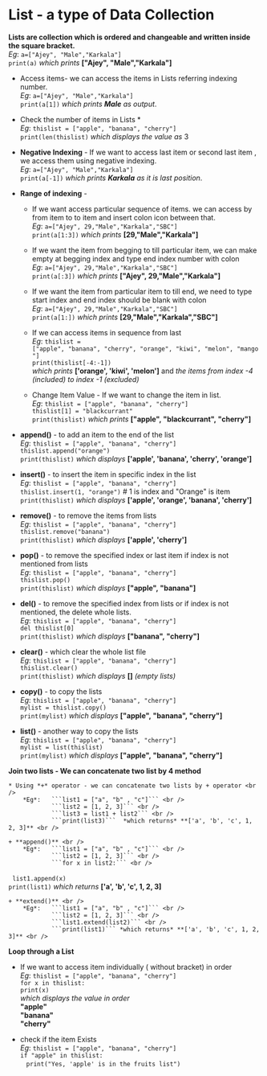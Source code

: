 # List -  a type of Data Collection

**Lists are collection which is ordered and changeable and written inside the square bracket.** <br />
	*Eg*:	 ```a=["Ajey", "Male","Karkala"]``` <br />
				```print(a)```  *which prints* **["Ajey", "Male","Karkala"]**

* Access items- we can access the items in Lists referring indexing number. <br />
	*Eg*:	 ```a=["Ajey", "Male","Karkala"]``` <br />
				```print(a[1])``` *which prints **Male**  as output*.

* Check the number of items in Lists * <br />
	*Eg*: 	```thislist = ["apple", "banana", "cherry"]``` <br />
			```print(len(thislist)``` *which displays the value as* 3

* **Negative Indexing** - If we want to access last item or second last item , we access them using negative indexing. <br />
	*Eg*:	 ```a=["Ajey", "Male","Karkala"]``` <br />
				```print(a[-1])``` *which prints **Karkala** as it is last position*. <br />
	
* **Range of indexing** -  <br />
	+ If we want access particular sequence of items. we can access by from item to to item and insert colon icon between that. <br />
		*Eg*:	 ```a=["Ajey", 29,"Male","Karkala","SBC"]``` <br />
					```print(a[1:3])``` *which prints* **[29,"Male","Karkala"]** <br />

	+ If we want the item from begging to till particular item, we can make empty at begging index and type end index number with colon <br />
		*Eg*:	 ```a=["Ajey", 29,"Male","Karkala","SBC"]``` <br />
				```print(a[:3])```  *which prints* **["Ajey", 29,"Male","Karkala"]** <br />

	+ If we want the item from particular item to till end, we need to type start index and end index should be blank with colon <br />
		*Eg*:	 ```a=["Ajey", 29,"Male","Karkala","SBC"]``` <br />
				```print(a[1:])``` *which prints* **[29,"Male","Karkala","SBC"]** <br />

	+ If we can access items in sequence from last <br />
		*Eg*:	 ```thislist = ["apple", "banana", "cherry", "orange", "kiwi", "melon", "mango"]``` <br />
				```print(thislist[-4:-1])``` <br />
				*which prints* **['orange', 'kiwi', 'melon']**  and *the items from index -4 (included) to index -1 (excluded)* <br />

	+ Change Item Value - If we want to change the item in list. <br />
		*Eg*: 	```thislist = ["apple", "banana", "cherry"]``` <br />
				```thislist[1] = "blackcurrant"```<br />
				```print(thislist)``` *which prints* **["apple", "blackcurrant", "cherry"]** <br />

+ **append()** - to add an item to the end of the list <br />
	*Eg*:  	```thislist = ["apple", "banana", "cherry"]``` <br />
			```thislist.append("orange")``` <br />
			```print(thislist)``` *which displays* **['apple', 'banana', 'cherry', 'orange']** <br />

+ **insert()** - to insert the item in specific index in the list <br />
	*Eg*:  ```thislist = ["apple", "banana", "cherry"]``` <br />
			```thislist.insert(1, "orange")``` # 1 is index and "Orange" is item <br />
			```print(thislist)``` *which displays* **['apple', 'orange', 'banana', 'cherry']** <br />

+ **remove()** - to remove the items from lists <br />
	*Eg*:  ```thislist = ["apple", "banana", "cherry"]``` <br />
		  ```thislist.remove("banana")``` <br />
		  ```print(thislist)``` *which displays* **['apple', 'cherry']** <br />

+ **pop()** - to remove the specified index or last item if index is not mentioned from lists <br />
	*Eg*:  ```thislist = ["apple", "banana", "cherry"]``` <br />
		   ```thislist.pop()``` <br />
			```print(thislist)``` *which displays* **["apple", "banana"]** <br />

+ **del()** - to remove the specified index from lists or if index is not mentioned, the delete whole lists. <br />
	*Eg*:  ```thislist = ["apple", "banana", "cherry"]``` <br />
			```del thislist[0]``` <br />
			```print(thislist)``` *which displays* **["banana", "cherry"]** <br />

+ **clear()** - which clear the whole list file <br />
	*Eg*:  ```thislist = ["apple", "banana", "cherry"]``` <br />
			```thislist.clear()``` <br />
			```print(thislist)``` *which displays*  **[]** *(empty lists)* <br />

+ **copy()** -  to copy the lists <br />
	*Eg*: ```thislist = ["apple", "banana", "cherry"]``` <br />
		  ```mylist = thislist.copy()``` <br />
		  ```print(mylist)``` *which displays* **["apple", "banana", "cherry"]** <br />

+ **list()** - another way to copy the lists <br />
	*Eg*: 	```thislist = ["apple", "banana", "cherry"]``` <br />
			```mylist = list(thislist)``` <br />
			```print(mylist)``` *which displays* **["apple", "banana", "cherry"]** <br />

**Join two lists - We can concatenate two list by 4 method** <br />

	* Using *+* operator - we can concatenate two lists by + operator <br />
		*Eg*: 	```list1 = ["a", "b" , "c"]``` <br />
				```list2 = [1, 2, 3]``` <br />
				```list3 = list1 + list2``` <br />
				```print(list3)```  *which returns* **['a', 'b', 'c', 1, 2, 3]** <br />

	+ **append()** <br />
		*Eg*:	```list1 = ["a", "b" , "c"]``` <br />
				```list2 = [1, 2, 3]``` <br />
				```for x in list2:``` <br />
 					```list1.append(x)``` <br />
					```print(list1)``` *which returns* **['a', 'b', 'c', 1, 2, 3]** <br />

	+ **extend()** <br />
		*Eg*:	```list1 = ["a", "b" , "c"]``` <br />
				```list2 = [1, 2, 3]``` <br />
				```list1.extend(list2)``` <br />
				```print(list1)``` *which returns* **['a', 'b', 'c', 1, 2, 3]** <br />

**Loop through a List**

+ If we want to access item individually  ( without bracket) in order <br />
	*Eg*: ```thislist = ["apple", "banana", "cherry"]``` <br />
		   ```for x in thislist:``` <br />
				```print(x)``` <br />
			*which displays the value in order* <br /> 
				**"apple"** <br />
				**"banana"** <br />
				**"cherry"** <br />

+ check if the item Exists <br />
	*Eg*: ```thislist = ["apple", "banana", "cherry"]```<br />
		  ```if "apple" in thislist:``` <br />
  		  ```print("Yes, 'apple' is in the fruits list")``` <br />


